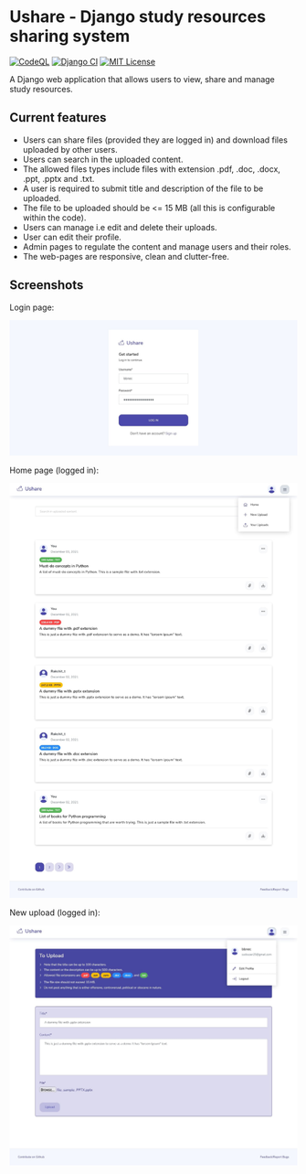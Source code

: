 # Ushare - Django study resources sharing system

[![CodeQL](https://github.com/Rmariner25/django_web_app/actions/workflows/codeql-analysis.yml/badge.svg)](https://github.com/Rmariner25/django_web_app/actions/workflows/codeql-analysis.yml)
[![Django CI](https://github.com/Rmariner25/django_web_app/actions/workflows/django.yml/badge.svg)](https://github.com/Rmariner25/django_web_app/actions/workflows/django.yml)
[![MIT License](https://img.shields.io/github/license/Rmariner25/Django_web_app)](https://github.com/Rmariner25/django_web_app/blob/main/LICENSE)

A Django web application that allows users to view, share and manage study resources. 

## Current features

* Users can share files (provided they are logged in) and download files uploaded by other users.
* Users can search in the uploaded content.
* The allowed files types include files with extension .pdf, .doc, .docx, .ppt, .pptx and .txt.
* A user is required to submit title and description of the file to be uploaded.
* The file to be uploaded should be <= 15 MB (all this is configurable within the code).
* Users can manage i.e edit and delete their uploads.
* User can edit their profile.
* Admin pages to regulate the content and manage users and their roles.
* The web-pages are responsive, clean and clutter-free.

## Screenshots

Login page:

![Home page](/Screenshots/login_page.jpg?raw=true "Home page") 

Home page (logged in):

<img src="Screenshots/home_page.jpg" alt="Home page">

New upload (logged in):

<img src="Screenshots/new_upld.jpg" alt="Home page">
